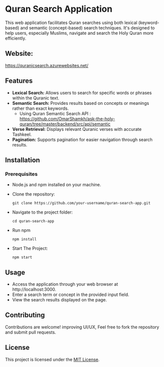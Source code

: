 # Quran Search Application

This web application facilitates Quran searches using both lexical (keyword-based) and semantic (concept-based) search techniques. It's designed to help users, especially Muslims, navigate and search the Holy Quran more efficiently.

## Website: 
https://quranicsearch.azurewebsites.net/

## Features

- **Lexical Search:** Allows users to search for specific words or phrases within the Quranic text.
- **Semantic Search:** Provides results based on concepts or meanings rather than exact keywords.
    - Using Quran Semantic Search API : https://github.com/OmarShamkh/ask-the-holy-quran/tree/master/backend/src/api/semantic
- **Verse Retrieval:** Displays relevant Quranic verses with accurate Tashkeel.
- **Pagination:** Supports pagination for easier navigation through search results.

## Installation

### Prerequisites

- Node.js and npm installed on your machine.
- Clone the repository:

  ```
  git clone https://github.com/your-username/quran-search-app.git
  ```
- Navigate to the project folder:
  ```
  cd quran-search-app
  ```
- Run npm
  ```
  npm install
  ```
- Start The Project:
  ```
  npm start
  ```
## Usage
- Access the application through your web browser at http://localhost:3000.
- Enter a search term or concept in the provided input field.
- View the search results displayed on the page.

## Contributing

Contributions are welcome! improving UI/UX, Feel free to fork the repository and submit pull requests.

## License

This project is licensed under the [MIT License](LICENSE).

